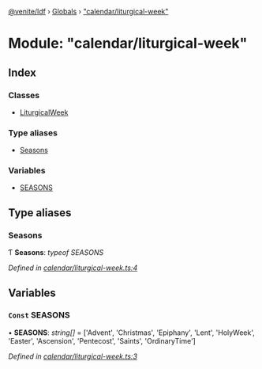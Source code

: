 [@venite/ldf](../README.md) › [Globals](../globals.md) › ["calendar/liturgical-week"](_calendar_liturgical_week_.md)

# Module: "calendar/liturgical-week"

## Index

### Classes

* [LiturgicalWeek](../classes/_calendar_liturgical_week_.liturgicalweek.md)

### Type aliases

* [Seasons](_calendar_liturgical_week_.md#seasons)

### Variables

* [SEASONS](_calendar_liturgical_week_.md#const-seasons)

## Type aliases

###  Seasons

Ƭ **Seasons**: *typeof SEASONS*

*Defined in [calendar/liturgical-week.ts:4](https://github.com/gbj/venite/blob/d4173f0/ldf/src/calendar/liturgical-week.ts#L4)*

## Variables

### `Const` SEASONS

• **SEASONS**: *string[]* = ['Advent', 'Christmas', 'Epiphany', 'Lent', 'HolyWeek', 'Easter', 'Ascension', 'Pentecost', 'Saints', 'OrdinaryTime']

*Defined in [calendar/liturgical-week.ts:3](https://github.com/gbj/venite/blob/d4173f0/ldf/src/calendar/liturgical-week.ts#L3)*
